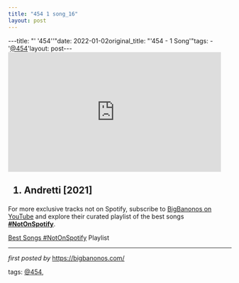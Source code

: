 ```yaml
---
title: "454 1 song_16"
layout: post
---
```

---title: "' '454''"date: 2022-01-02original_title: "'454 - 1 Song'"tags:  - '[@454](/tags/454/)'layout: post---<iframe frameborder="0" height="270" src="https://youtube.com/embed/z_ipM46uW_Y" width="480"></iframe><h2><ol><li>Andretti [2021]</li></ol></h2><!--Subscribe and Playlist Links--><div>    <p>For more exclusive tracks not on Spotify, subscribe to <a href="https://www.youtube.com/[@BigBanonos](/tags/BigBanonos/)" target="_blank">BigBanonos on YouTube</a> and explore their curated playlist of the best songs <strong>[#NotOnSpotify](/tags/NotOnSpotify/)</strong>.</p>    <p><a href="https://www.youtube.com/playlist?list=PLtuNtuTatqI0kFahUCbtbfenC_ET5O_tr" target="_blank">Best Songs [#NotOnSpotify](/tags/NotOnSpotify/) Playlist<br /></a></p></div><hr /><p><em>first posted by</em> <a href="https://bigbanonos.com/" rel="noopener" target="_new">https://bigbanonos.com/</a></p><p>tags: [@454](/tags/454/),</p>